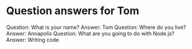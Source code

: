 Question answers for Tom
======
Question: What is your name?
Answer: Tom
Question: Where do you live?
Answer: Annapolis
Question: What are you going to do with Node.js?
Answer: Writing code

